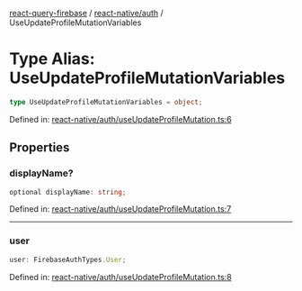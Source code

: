 [react-query-firebase](../../../modules.md) / [react-native/auth](../index.md) / UseUpdateProfileMutationVariables

# Type Alias: UseUpdateProfileMutationVariables

```ts
type UseUpdateProfileMutationVariables = object;
```

Defined in: [react-native/auth/useUpdateProfileMutation.ts:6](https://github.com/vpishuk/react-query-firebase/blob/43c0734068a570cd646254bb366ccd8007f7dfed/react-native/auth/useUpdateProfileMutation.ts#L6)

## Properties

### displayName?

```ts
optional displayName: string;
```

Defined in: [react-native/auth/useUpdateProfileMutation.ts:7](https://github.com/vpishuk/react-query-firebase/blob/43c0734068a570cd646254bb366ccd8007f7dfed/react-native/auth/useUpdateProfileMutation.ts#L7)

***

### user

```ts
user: FirebaseAuthTypes.User;
```

Defined in: [react-native/auth/useUpdateProfileMutation.ts:8](https://github.com/vpishuk/react-query-firebase/blob/43c0734068a570cd646254bb366ccd8007f7dfed/react-native/auth/useUpdateProfileMutation.ts#L8)
